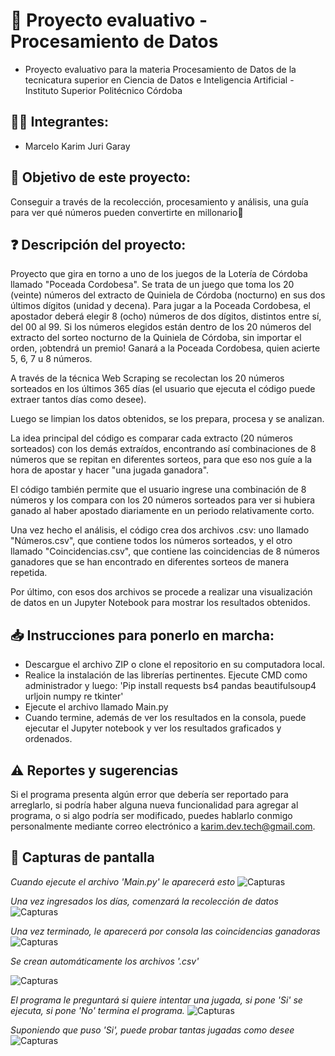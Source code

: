 # 🎰 Proyecto evaluativo - Procesamiento de Datos
- Proyecto evaluativo para la materia Procesamiento de Datos de la tecnicatura superior en Ciencia de Datos e Inteligencia Artificial - Instituto Superior Politécnico Córdoba

## 👨‍💻 Integrantes:
- Marcelo Karim Juri Garay

## 🎯 Objetivo de este proyecto:
Conseguir a través de la recolección, procesamiento y análisis, una guía para ver qué números pueden convertirte en millonario🤑

## ❓ Descripción del proyecto:
Proyecto que gira en torno a uno de los juegos de la Lotería de Córdoba llamado "Poceada Cordobesa". Se trata de un juego que toma los 20 (veinte) números del extracto de Quiniela de Córdoba (nocturno) en sus dos últimos dígitos (unidad y decena). Para jugar a la Poceada Cordobesa, el apostador deberá elegir 8 (ocho) números de dos dígitos, distintos entre sí, del 00 al 99. Si los números elegidos están dentro de los 20 números del extracto del sorteo nocturno de la Quiniela de Córdoba, sin importar el orden, ¡obtendrá un premio!
Ganará a la Poceada Cordobesa, quien acierte 5, 6, 7 u 8 números.

A través de la técnica Web Scraping se recolectan los 20 números sorteados en los últimos 365 días (el usuario que ejecuta el código puede extraer tantos días como desee).

Luego se limpian los datos obtenidos, se los prepara, procesa y se analizan.

La idea principal del código es comparar cada extracto (20 números sorteados) con los demás extraídos, encontrando así combinaciones de 8 números que se repitan en diferentes sorteos, para que eso nos guíe a la hora de apostar y hacer "una jugada ganadora".

El código también permite que el usuario ingrese una combinación de 8 números y los compara con los 20 números sorteados para ver si hubiera ganado al haber apostado diariamente en un periodo relativamente corto.

Una vez hecho el análisis, el código crea dos archivos .csv: uno llamado "Números.csv", que contiene todos los números sorteados, y el otro llamado "Coincidencias.csv", que contiene las coincidencias de 8 números ganadores que se han encontrado en diferentes sorteos de manera repetida.

Por último, con esos dos archivos se procede a realizar una visualización de datos en un Jupyter Notebook para mostrar los resultados obtenidos.

## 📥 Instrucciones para ponerlo en marcha:
- Descargue el archivo ZIP o clone el repositorio en su computadora local.
- Realice la instalación de las librerías pertinentes. Ejecute CMD como administrador y luego:
'Pip install requests bs4 pandas beautifulsoup4 urljoin numpy re tkinter'
- Ejecute el archivo llamado Main.py
- Cuando termine, además de ver los resultados en la consola, puede ejecutar el Jupyter notebook y ver los resultados graficados y ordenados.

## ⚠️ Reportes y sugerencias
Si el programa presenta algún error que debería ser reportado para arreglarlo, si podría haber alguna nueva funcionalidad para agregar al programa, o si algo podría ser modificado, puedes hablarlo conmigo personalmente mediante correo electrónico a karim.dev.tech@gmail.com.

## 📸 Capturas de pantalla
*Cuando ejecute el archivo 'Main.py' le aparecerá esto*
![Capturas](Código/img/1.png)

*Una vez ingresados los días, comenzará la recolección de datos*
![Capturas](Código/img/2.png)

*Una vez terminado, le aparecerá por consola las coincidencias ganadoras*
![Capturas](Código/img/3.png)

*Se crean automáticamente los archivos '.csv'*


![Capturas](Código/img/4.png)

*El programa le preguntará si quiere intentar una jugada, si pone 'Si' se ejecuta, si pone 'No' termina el programa.*
![Capturas](Código/img/5.png)

*Suponiendo que puso 'Si', puede probar tantas jugadas como desee*
![Capturas](Código/img/6.png)


